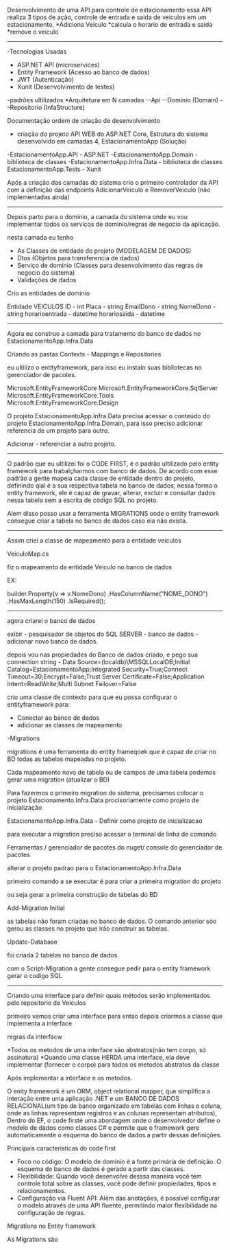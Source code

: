 Desenvolvimento de uma API para controle de estacionamento
essa API realiza 3 tipos de ação, controle de entrada e saida de veiculos em um estacionamento,
*Adiciona Veiculo
*calcula o horario de entrada e saida
*remove o veiculo

------------------------------------------------------------------------------------------

-Tecnologias Usadas
* ASP.NET API (microservices)
* Entity Framework (Acesso ao banco de dados)
* JWT (Autenticação)
* Xunit (Desenvolvimento de testes)

-padrões ultilizados
*Arquitetura em N camadas
--Api
--Dominio (Domain)
--Repositorio (InfaStructure)

Documentação ordem de criação de desenvolvimento

- criação do projeto API WEB do ASP.NET Core, Estrutura do sistema desenvolvido em camadas 4,
EstacionamentoApp (Solução)

-EstacionamentoApp.API - ASP.NET
-EstacionamentoApp.Domain - biblioteca de classes
-EstacionamentoApp.Infra.Data - biblioteca de classes
EstacionamentoApp.Tests - Xunit


Após a criação das camadas do sistema crio o primeiro controlador da API com a definição das endpoints 
AdicionarVeiculo e RemoverVeiculo (não implementadas ainda)

------------------------------------------------------------------------------------------

Depois parto para o dominio, a camada do sistema onde eu vou implementar todos os serviços de dominio/regras de
negocio da aplicação.

nesta camada eu tenho 

- As Classes de entidade do projeto (MODELAGEM DE DADOS)
- Dtos (Objetos para transferencia de dados)
- Serviço de dominio (Classes para desenvolvimento das regras de negocio do sistema)
- Validações de dados

Crio as entidades de dominio

Entidade
    VEICULOS
ID - int
Placa - string
EmailDono - string
NomeDono - string
horarioentrada - datetime
horariosaida - datetime


------------------------------------------------------------------------------------------


Agora eu construo a camada para tratamento do banco de dados no EstacionamentoApp.Infra.Data

Criando as pastas Contexts - Mappings e Repositories

eu ultilizo o entityframework, para isso eu instalo suas bibliotecas no gerenciador de pacotes.

Microsoft.EntityFrameworkCore
Microsoft.EntityFrameworkCore.SqlServer
Microsoft.EntityFrameworkCore.Tools
Microsoft.EntityFrameworkCore.Design

O projeto EstacionamentoApp.Infra.Data precisa acessar o conteúdo do projeto
EstacionamentoApp.Infra.Domain, para isso preciso adicionar referencia de um
projeto para outro.

Adicionar - referenciar a outro projeto.


-----------------------------------------------------------------------------------------

O padrão que eu ultilizei foi o CODE FIRST, é o padrão ultilizado pelo entity framework para trabalçharmos com banco de dados. De acordo com esse padrão
a gente mapeia cada classe de entidade dentro do projeto, definindo qial é a sua respectiva tabela no banco de dados, nessa forma o entity framework, ele é capaz de
gravar, alterar, excluir e consultar dados nessa tabela sem a escrita de código SQL no projeto.

Alem disso posso usar a ferramenta MIGRATIONS onde o entity framework consegue criar a tabela no banco de dados
caso ela não exista.

---------------------------------------------------------------------------
Assim criei a classe de mapeamento para a entidade veiculos

VeiculoMap.cs

fiz o mapeamento da entidade Veiculo no banco de dados

EX:

builder.Property(v => v.NomeDono)
.HasColumnName("NOME_DONO")
.HasMaxLength(150) 
.IsRequired(); 

-----------------------------------------------------------------------------

agora criarei o banco de dados

exibir - pesquisador de objetos do SQL SERVER - banco de dados - adicionar novo banco de dados.

depois vou nas propiedades do Banco de dados criado, e pego sua connection string - Data Source=(localdb)\MSSQLLocalDB;Initial Catalog=EstacionamentoApp;Integrated Security=True;Connect Timeout=30;Encrypt=False;Trust Server Certificate=False;Application Intent=ReadWrite;Multi Subnet Failover=False

crio uma classe de contexto para que eu possa configurar o entityframework para:

* Conectar ao banco de dados
* adicionar as classes de mapeamento



-Migrations

migrations é uma ferramenta do entity frameqoek que é capaz de criar no BD todas as tabelas mapeadas
no projeto.

Cada mapeamento novo de tabela ou de campos de uma tabela podemos gerar uma migration (atualizar o BD)


Para fazermos o primeiro migration do sistema, precisamos colocar o projeto
Estacionamento.Infra.Data procisoriamente como projeto de inicialização

EstacionamentoApp.Infra.Data - Definir como projeto de inicializacao

para executar a migration preciso acessar o terminal de linha de comando

Ferramentas / gerenciador de pacotes do nuget/ console do gerenciador de pacotes

alterar o projeto padrao para o EstacionamentoApp.Infra.Data

primeiro comando a se executar é para criar a primeira migration do projeto

ou seja gerar a primeira construção de tabelas do BD

Add-Migration Initial

as tabelas não foram criadas no banco de dados. O comando anterior sóo gerou as classes no projeto
que irão construir as tabelas.

Update-Database

foi criada 2 tabelas no banco de dados.

com o Script-Migration a gente consegue pedir para o entity framework
gerar o codigo SQL

----------------------------------------------------------------------

Criando uma interface para definir quais métodos serão implementados pelo repositorio de Veiculos

primeiro vamos criar uma interface para entao depois criarmos
 a classe que implementa a interface

regras da interfacw 

*Todos os metodos de uma interface são abstratos(não tem corpo, só assinatura)
*Quando uma classe HERDA uma interface, ela deve implementar (fornecer o corpo) para todos os metodos abstratos da classe


Após implementar a interface e os metodos.

O enity framework é um ORM, object relational mapper, que simplifica a interação entre uma aplicação .NET e um BANCO DE DADOS RELACIONAL(um tipo de banco organizado em tabelas com linhas e coluna, onde as linhas representam registros e as colunas representam
atributos), Dentro do EF, o code firsté uma abordagem onde o desenvolvedor define o modelo de dados como classes C# e permite que o framework gere automaticamente o esquema do banco de dados a partir dessas definições.

Principais caracteristicas do code first
- Foco no código: O modelo de dominio é a fonte primária de definição. O esquema do banco de dados é gerado a partir das classes.
- Flexibilidade: Quando você desenvolve desssa maneira você tem controle total sobre as classes, você pode definir propiedades, tipos e relacionamentos.
- Configuração via Fluent API: Além das anotações, é possível configurar o modelo através de uma API fluente, permitindo maior flexibilidade na configuração de regras.
 
Migrations no Entity framework

As Migrations são












